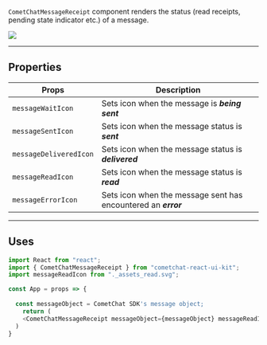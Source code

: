 `CometChatMessageReceipt` component renders the status (read receipts, pending state indicator etc.) of a message.

![](https://res.cloudinary.com/developerhub/image/upload/v1644932186/v2_5163/faqapinahm30htlbflhn.png)

---

## Properties

| Props | Description | 
| ---- | ---- | 
| `messageWaitIcon` | Sets icon when the message is _**being sent**_ | 
| `messageSentIcon` | Sets icon when the message status is _**sent**_ | 
| `messageDeliveredIcon` | Sets icon when the message status is **_delivered_** | 
| `messageReadIcon` | Sets icon when the message status is _**read**_ | 
| `messageErrorIcon` | Sets icon when the message sent has encountered an _**error**_ | 


---

## Uses

```javascript
import React from "react";
import { CometChatMessageReceipt } from "cometchat-react-ui-kit";
import messageReadIcon from "._assets_read.svg";

const App = props => {
  
  const messageObject = CometChat SDK's message object;
	return (
    <CometChatMessageReceipt messageObject={messageObject} messageReadIcon={messageReadIcon} _>
  ) 
}
```

